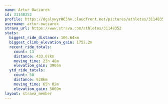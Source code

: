 ```yaml
---
name: Artur Owczarek
id: 31148352
profile: https://dgalywyr863hv.cloudfront.net/pictures/athletes/31148352/15906846/1/large.jpg
username: artur-owczarek
strava_url: https://www.strava.com/athletes/31148352
stats:
  biggest_ride_distance: 106.64km
  biggest_climb_elevation_gain: 1752.2m
  recent_ride_totals:
    count: 13
    distance: 433.07km
    moving_time: 23h 48m
    elevation_gain: 3906m
  ytd_ride_totals:
    count: 50
    distance: 928km
    moving_time: 65h 02m
    elevation_gain: 5000m
layout: strava_member
--- 
```

